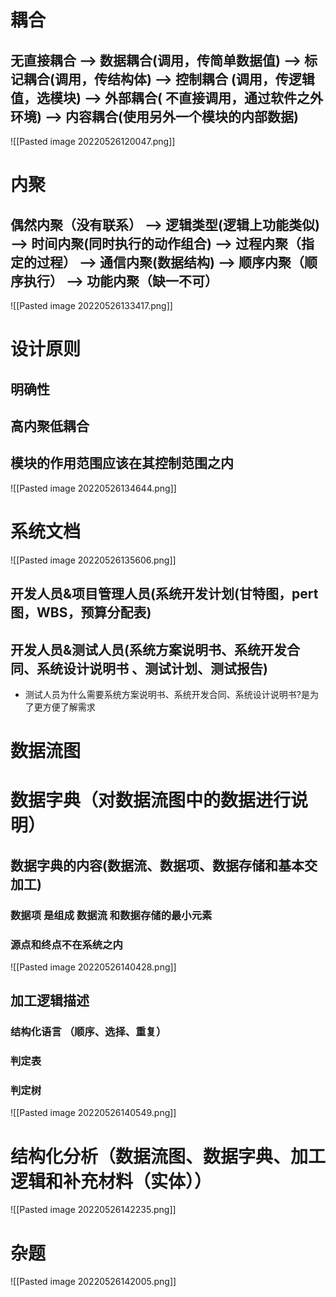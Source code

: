 


# 耦合

## 无直接耦合 --> 数据耦合(调用，传简单数据值) --> 标记耦合(调用，传结构体) --> 控制耦合 (调用，传逻辑值，选模块) --> 外部耦合( 不直接调用，通过软件之外环境) --> 内容耦合(使用另外一个模块的内部数据)
![[Pasted image 20220526120047.png]]

# 内聚

## 偶然内聚（没有联系） --> 逻辑类型(逻辑上功能类似) --> 时间内聚(同时执行的动作组合) --> 过程内聚（指定的过程） --> 通信内聚(数据结构) --> 顺序内聚（顺序执行） --> 功能内聚（缺一不可）

![[Pasted image 20220526133417.png]]

# 设计原则


## 明确性

## 高内聚低耦合

## 模块的作用范围应该在其控制范围之内


![[Pasted image 20220526134644.png]]


# 系统文档

![[Pasted image 20220526135606.png]]



## 开发人员&项目管理人员(系统开发计划(甘特图，pert图，WBS，预算分配表)

## 开发人员&测试人员(系统方案说明书、系统开发合同、系统设计说明书 、测试计划、测试报告)

+ 测试人员为什么需要系统方案说明书、系统开发合同、系统设计说明书?是为了更方便了解需求

# 数据流图


# 数据字典（对数据流图中的数据进行说明）

## 数据字典的内容(数据流、数据项、数据存储和基本交加工)
### 数据项 是组成 数据流 和数据存储的最小元素
### 源点和终点不在系统之内

![[Pasted image 20220526140428.png]]


## 加工逻辑描述
### 结构化语言 （顺序、选择、重复）
### 判定表
### 判定树

![[Pasted image 20220526140549.png]]



# 结构化分析（数据流图、数据字典、加工逻辑和补充材料（实体））

![[Pasted image 20220526142235.png]]

# 杂题



![[Pasted image 20220526142005.png]]